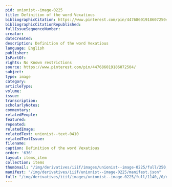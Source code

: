 ```yaml
---
pid: unionist--image-0225
title: Definition of the word Vexatious
bibliographicCitation: https://www.pinterest.com/pin/447686019186072504/
bibliographicCitationRepublished: 
fullIssueSequenceNumber: 
creator: 
dateCreated: 
description: Definition of the word Vexatious
language: English
publisher: 
IsPartOf: 
rights: No Known restrictions
source: https://www.pinterest.com/pin/447686019186072504/
subject: 
type: image
category: 
articleType: 
volume: 
issue: 
transcription: 
scholarlyNotes: 
commentary: 
relatedPeople: 
featured: 
repeated: 
relatedImage: 
relatedText: unionist--text-0410
relatedTextIssue: 
filename: 
caption: Definition of the word Vexatious
order: '636'
layout: items_item
collection: items
thumbnail: "/img/derivatives/iiif/images/unionist--image-0225/full/250,/0/default.jpg"
manifest: "/img/derivatives/iiif/unionist--image-0225/manifest.json"
full: "/img/derivatives/iiif/images/unionist--image-0225/full/1140,/0/default.jpg"
---
```

